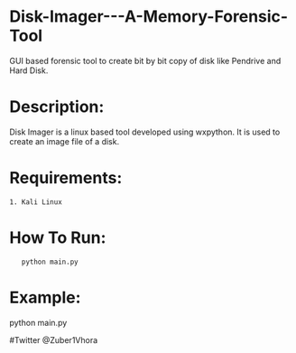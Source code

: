 # Disk-Imager---A-Memory-Forensic-Tool

GUI based forensic tool to create bit by bit copy of disk like Pendrive and Hard Disk.

# Description:

Disk Imager is a linux based tool developed using wxpython. It is used to create an image file of a disk.

# Requirements:
    1. Kali Linux

# How To Run:       
       python main.py

# Example:

python main.py 

#Twitter @Zuber1Vhora
